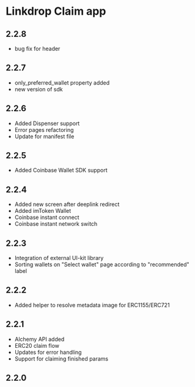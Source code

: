# Linkdrop Claim app

## 2.2.8
- bug fix for header

## 2.2.7
- only_preferred_wallet property added
- new version of sdk

## 2.2.6
- Added Dispenser support
- Error pages refactoring
- Update for manifest file

## 2.2.5
- Added Coinbase Wallet SDK support

## 2.2.4
- Added new screen after deeplink redirect
- Added imToken Wallet
- Coinbase instant connect
- Coinbase instant network switch

## 2.2.3
- Integration of external UI-kit library
- Sorting wallets on "Select wallet" page according to "recommended" label

## 2.2.2
- Added helper to resolve metadata image for ERC1155/ERC721

## 2.2.1
- Alchemy API added
- ERC20 claim flow
- Updates for error handling
- Support for claiming finished params

## 2.2.0
